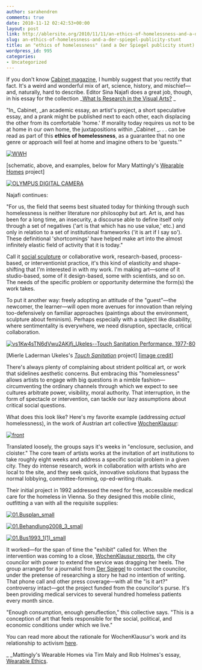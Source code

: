 ```yaml
---
author: sarahendren
comments: true
date: 2010-11-12 02:42:53+00:00
layout: post
link: http://ablersite.org/2010/11/11/an-ethics-of-homelessness-and-a-der-spiegel-publicity-stunt/
slug: an-ethics-of-homelessness-and-a-der-spiegel-publicity-stunt
title: an "ethics of homelessness" (and a Der Spiegel publicity stunt)
wordpress_id: 995
categories:
- Uncategorized
---
```


If you don't know [Cabinet magazine](http://www.cabinetmagazine.org/), I humbly suggest that you rectify that fact. It's a weird and wonderful mix of art, science, history, and mischief—and, naturally, hard to describe. Editor Sina Najafi does a great job, though, in his essay for the collection _[What Is Research in the Visual Arts?](http://www.amazon.com/s/ref=nb_sb_ss_i_0_65?url=search-alias%3Daps&field-keywords=what+is+research+in+the+visual+arts+obsession.+archive.+encounter&sprefix=what+is+research+in+the+visual+arts+obsession.+archive.+encounter) _


"In_ Cabinet, _an academic essay, an artist's project, a short speculative essay, and a prank might be published next to each other, each displacing the other from its comfortable 'home.' If morality today requires us not to be at home in our own home, the juxtapositions within _Cabinet _. . . can be read as part of this **ethics of homelessness**, as a guarantee that no one genre or approach will feel at home and imagine others to be 'guests.'"


[![WWH](http://ablersite.files.wordpress.com/2010/11/wwh.jpg)](http://ablersite.files.wordpress.com/2010/11/wwh.jpg)

[schematic, above, and examples, below for Mary Mattingly's [Wearable Homes](http://www.marymattingly.com/html/MaryMattinglyWearH1.html) project]

[![OLYMPUS DIGITAL CAMERA](http://ablersite.files.wordpress.com/2010/11/wearableschematic.jpg)](http://ablersite.files.wordpress.com/2010/11/wearableschematic.jpg)

Najafi continues:


"For us, the field that seems best situated today for thinking through such homelessness is neither literature nor philosophy but art. Art is, and has been for a long time, an insecurity, a discourse able to define itself only through a set of negatives ('art is that which has no use value,' etc.) and only in relation to a set of institutional frameworks ('it is art if I say so'). These definitional 'shortcomings' have helped make art into the almost infinitely elastic field of activity that it is today."


Call it [social sculpture](http://en.wikipedia.org/wiki/Social_sculpture) or collaborative work, research-based, process-based, or interventionist practice, it's this kind of elasticity and shape-shifting that I'm interested in with my work. I'm making art—some of it studio-based, some of it design-based, some with scientists, and so on. The needs of the specific problem or opportunity determine the form(s) the work takes.

To put it another way: freely adopting an attitude of the "guest"—the newcomer, the learner—will open more avenues for innovation than relying too-defensively on familiar approaches (paintings about the environment, sculpture about feminism). Perhaps especially with a subject like disability, where sentimentality is everywhere, we need disruption, spectacle, critical collaboration.

[![vs1Kw4sTN6dVwu2AKjfj_Ukeles--Touch Sanitation Performance, 1977-80](http://ablersite.files.wordpress.com/2010/11/vs1kw4stn6dvwu2akjfj_ukeles-touch-sanitation-performance-1977-80.jpg)](http://ablersite.files.wordpress.com/2010/11/vs1kw4stn6dvwu2akjfj_ukeles-touch-sanitation-performance-1977-80.jpg)

[Mierle Laderman Ukeles's [_Touch Sanitation_](http://www.communityarts.net/readingroom/archivefiles/2002/09/touch_sanitatio.php) project] [[image credit](http://www.brooklynmuseum.org/eascfa/feminist_art_base/gallery/mierle_laderman_ukeles.php?i=1111)]

There's always plenty of complaining about strident political art, or work that sidelines aesthetic concerns. But embracing this "homelessness" allows artists to engage with big questions in a nimble fashion—circumventing the ordinary channels through which we expect to see cultures arbitrate power, visibility, moral authority. That interruption, in the form of spectacle or intervention, can tackle our lazy assumptions about critical social questions.

What does this look like? Here's my favorite example (addressing _actual_ homelessness), in the work of Austrian art collective [WochenKlausur](http://www.wochenklausur.at/):

[![front](http://ablersite.files.wordpress.com/2010/11/front.jpg)](http://ablersite.files.wordpress.com/2010/11/front.jpg)

Translated loosely, the groups says it's weeks in "enclosure, seclusion, and cloister." The core team of artists works at the invitation of art institutions to take roughly eight weeks and address a specific social problem in a given city. They do intense research, work in collaboration with artists who are local to the site, and they seek quick, innovative solutions that bypass the normal lobbying, committee-forming, op-ed-writing rituals.

Their initial project in 1992 addressed the need for free, accessible medical care for the homeless in Vienna. So they designed this mobile clinic, outfitting a van with all the requisite supplies:

[![01.Busplan_small](http://ablersite.files.wordpress.com/2010/11/01-busplan_small.jpg)](http://ablersite.files.wordpress.com/2010/11/01-busplan_small.jpg)



[![01.Behandlung2008_3_small](http://ablersite.files.wordpress.com/2010/11/01-behandlung2008_3_small.jpg)](http://ablersite.files.wordpress.com/2010/11/01-behandlung2008_3_small.jpg)



[![01.Bus1993_1(1)_small](http://ablersite.files.wordpress.com/2010/11/01-bus1993_11_small.jpg)](http://ablersite.files.wordpress.com/2010/11/01-bus1993_11_small.jpg)


It worked—for the span of time the "exhibit" called for. When the intervention was coming to a close, [WochenKlausur reports](http://www.wochenklausur.at/methode.php?lang=en), the city councilor with power to extend the service was dragging her heels. The group arranged for a journalist from [Der Spiegel](http://www.spiegel.de/international/) to contact the councilor, under the pretense of researching a story he had no intention of writing. That phone call and other press coverage—with all the "is it art?" controversy intact—got the project funded from the councilor's purse. It's been providing medical services to several hundred homeless patients every month since.




"Enough consumption, enough genuflection," this collective says. "This is a conception of art that feels responsible for the social, political, and economic conditions under which we live."




You can read more about the rationale for WochenKlausur's work and its relationship to activism [here](http://www.wochenklausur.at/faq_detail.php?lang=en&id=17).


_ _Mattingly's Wearable Homes via Tim Maly and Rob Holmes's essay, [Wearable Ethics](http://quietbabylon.com/2010/wearable-ethics/).
